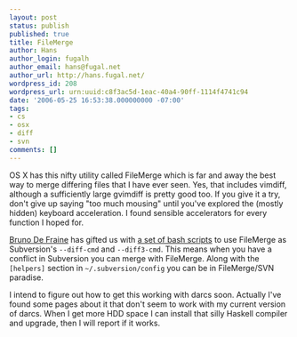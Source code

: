 ```yaml
---
layout: post
status: publish
published: true
title: FileMerge
author: Hans
author_login: fugalh
author_email: hans@fugal.net
author_url: http://hans.fugal.net/
wordpress_id: 208
wordpress_url: urn:uuid:c8f3ac5d-1eac-40a4-90ff-1114f4741c94
date: '2006-05-25 16:53:38.000000000 -07:00'
tags:
- cs
- osx
- diff
- svn
comments: []
---
```

<p>OS X has this nifty utility called FileMerge which is far and away the best way
to merge differing files that I have ever seen. Yes, that includes vimdiff,
although a sufficiently large gvimdiff is pretty good too. If you give it a
try, don't give up saying "too much mousing" until you've explored the (mostly
hidden) keyboard acceleration. I found sensible accelerators for every function
I hoped for.</p>

<p><a href="http://ssel.vub.ac.be/ssel/about:members:brunodefraine">Bruno De Fraine</a> has
gifted us with <a href="http://ssel.vub.ac.be/ssel/internal:fmdiff">a set of bash
scripts</a> to use FileMerge as
Subversion's <code>--diff-cmd</code> and <code>--diff3-cmd</code>.  This means when you have a
conflict in Subversion you can merge with FileMerge. Along with the <code>[helpers]</code>
section in <code>~/.subversion/config</code> you can be in FileMerge/SVN paradise.</p>

<p>I intend to figure out how to get this working with darcs soon. Actually I've
found some pages about it that don't seem to work with my current version of
darcs. When I get more HDD space I can install that silly Haskell compiler and
upgrade, then I will report if it works.</p>
